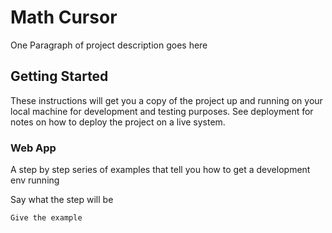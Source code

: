 # Math Cursor

One Paragraph of project description goes here

## Getting Started

These instructions will get you a copy of the project up and running on your local machine for development and testing purposes. See deployment for notes on how to deploy the project on a live system.

### Web App

A step by step series of examples that tell you how to get a development env running

Say what the step will be

```
Give the example
```
